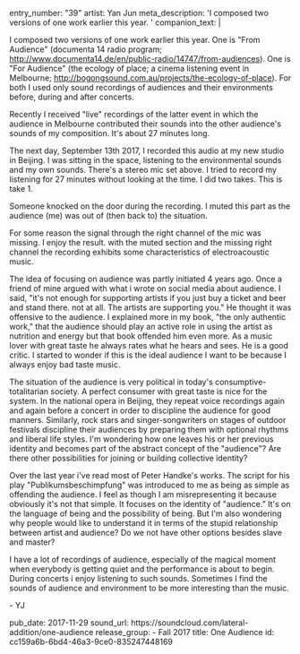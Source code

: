 entry_number: "39"
artist: Yan Jun
meta_description: 'I composed two versions of one work earlier this year. '
companion_text: |
  <p>I composed two versions of one work earlier this year. One is "From Audience" (documenta 14 radio program; <a href="http://www.documenta14.de/en/public-radio/14747/from-audiences">http://www.documenta14.de/en/public-radio/14747/from-audiences</a>). One is "For Audience" (the ecology of place; a cinema listening event in Melbourne; <a href="http://bogongsound.com.au/projects/the-ecology-of-place">http://bogongsound.com.au/projects/the-ecology-of-place</a>). For both I used only sound recordings of audiences and their environments before, during and after concerts.
  </p>
  <p>Recently I received "live" recordings of the latter event in which the audience in Melbourne contributed their sounds into the other audience's sounds of my composition. It's about 27 minutes long.
  </p>
  <p>The next day, September 13th 2017, I recorded this audio at my new studio in Beijing. I was sitting in the space, listening to the environmental sounds and my own sounds. There's a stereo mic set above. I tried to record my listening for 27 minutes without looking at the time. I did two takes. This is take 1.
  </p>
  <p>Someone knocked on the door during the recording. I muted this part as the audience (me) was out of (then back to) the situation.
  </p>
  <p>For some reason the signal through the right channel of the mic was missing. I enjoy the result. with the muted section and the missing right channel the recording exhibits some characteristics of electroacoustic music.
  </p>
  <p>The idea of focusing on audience was partly initiated 4 years ago. Once a friend of mine argued with what i wrote on social media about audience. I said, "it's not enough for supporting artists if you just buy a ticket and beer and stand there. not at all. The artists are supporting you." He thought it was offensive to the audience. I explained more in my book, "the only authentic work," that the audience should play an active role in using the artist as nutrition and energy but that book offended him even more. As a music lover with great taste he always rates what he hears and sees. He is a good critic. I started to wonder if this is the ideal audience I want to be because I always enjoy bad taste music.
  </p>
  <p>The situation of the audience is very political in today's consumptive-totalitarian society. A perfect consumer with great taste is nice for the system. In the national opera in Beijing, they repeat voice recordings again and again before a concert in order to discipline the audience for good manners. Similarly, rock stars and singer-songwriters on stages of outdoor festivals discipline their audiences by preparing them with optional rhythms and liberal life styles. I'm wondering how one leaves his or her previous identity and becomes part of the abstract concept of the "audience"? Are there other possibilities for joining or building collective identity?
  </p>
  <p>Over the last year i've read most of Peter Handke's works. The script for his play "Publikumsbeschimpfung" was introduced to me as being as simple as offending the audience. I feel as though I am misrepresenting it because obviously it's not that simple. It focuses on the identity of "audience.” It's on the language of being and the possibility of being. But I'm also wondering why people would like to understand it in terms of the stupid relationship between artist and audience? Do we not have other options besides slave and master?
  </p>
  <p>I have a lot of recordings of audience, especially of the magical moment when everybody is getting quiet and the performance is about to begin. During concerts i enjoy listening to such sounds. Sometimes I find the sounds of audience and environment to be more interesting than the music.
  </p>
  <p>- YJ
  </p>
pub_date: 2017-11-29
sound_url: https://soundcloud.com/lateral-addition/one-audience
release_group:
  - Fall 2017
title: One Audience
id: cc159a6b-6bd4-46a3-9ce0-835247448169
